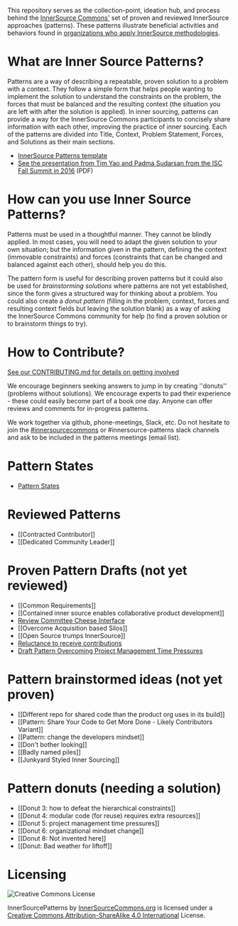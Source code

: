 This repository serves as the collection-point, ideation hub, and process behind the [InnerSource Commons'](http://innersourcecommons.com) set of proven and reviewed InnerSource approaches (patterns). These patterns illustrate beneficial activities and behaviors found in [organizations who apply InnerSource methodologies](http://paypal.github.io/InnerSourceCommons/getting-started/).

What are Inner Source Patterns?
===============================

Patterns are a way of describing a repeatable, proven solution to a problem with a context. They follow a simple form that helps people wanting to implement the solution to understand the constraints on the problem, the forces that must be balanced and the resulting context (the situation you are left with after the solution is applied). In inner sourcing, patterns can provide a way for the InnerSource Commons participants to concisely share information with each other, improving the practice of inner sourcing. Each of the patterns are divided into Title, Context, Problem Statement, Forces, and Solutions as their main sections.

* [InnerSource Patterns template](resources/pattern-template.md)
* [See the presentation from Tim Yao and Padma Sudarsan from the ISC Fall Summit in 2016](https://drive.google.com/open?id=0B7_9iQb93uBQbnlkdHNuUGhpTXc) (PDF)


How can you use Inner Source Patterns?
======================================

Patterns must be used in a thoughtful manner. They cannot be blindly applied. In most cases, you will need to adapt the given solution to your own situation; but the information given in the pattern, defining the context (immovable constraints) and forces (constraints that can be changed and balanced against each other), should help you do this.

The pattern form is useful for describing proven patterns but it could also be used for *brainstorming solutions* where patterns are not yet established, since the form gives a structured way for thinking about a problem. You could also create a *donut pattern* (filling in the problem, context, forces and resulting context fields but leaving the solution blank) as a way of asking the InnerSource Commons community for help (to find a proven solution or to brainstorm things to try).


How to Contribute?
==================

[See our CONTRIBUTING.md for details on getting involved](CONTRIBUTING.md)

We encourage beginners seeking answers to jump in by creating ''donuts'' (problems without solutions). We encourage experts to pad their experience - these could easily become part of a book one day. Anyone can offer reviews and comments for in-progress patterns. 

We work together via github, phone-meetings, Slack, etc. Do not hesitate to join the [#innersourcecommons](https://isc-inviter.herokuapp.com/) or #innersource-patterns slack channels and ask to be included in the patterns meetings (email list).


Pattern States
==============

* [Pattern States](https://github.com/paypal/InnerSourceCommons/wiki/Pattern-States)


Reviewed Patterns
=================

* [[Contracted Contributor]]
* [[Dedicated Community Leader]]

Proven Pattern Drafts (not yet reviewed)
========================================

* [[Common Requirements]]
* [[Contained inner source enables collaborative product development]]
* [Review Committee Cheese Interface](https://github.com/paypal/InnerSourceCommons/wiki/Review-Committee--aka--Cheese-Interface)
* [[Overcome Acquisition based Silos]]  
* [[Open Source trumps InnerSource]]
* [Reluctance to receive contributions](https://docs.google.com/document/d/13QDN-BpE_BixRFVGjao32n4Ctim0ROXAHbBWMBOijb4/edit)
* [Draft Pattern Overcoming Project Management Time Pressures](https://github.com/paypal/InnerSourceCommons/wiki/Draft-Pattern---Overcoming-Project-Management-Time-Pressures)

Pattern brainstormed ideas (not yet proven)
===========================================

* [[Different repo for shared code than the product org uses in its build]]
* [[Pattern: Share Your Code to Get More Done - Likely Contributors Variant]]
* [[Pattern: change the developers mindset]]
* [[Don't bother looking]]
* [[Badly named piles]]
* [[Junkyard Styled Inner Sourcing]]

Pattern donuts (needing a solution)
===================================

* [[Donut 3: how to defeat the hierarchical constraints]]  
* [[Donut 4: modular code (for reuse) requires extra resources]]  
* [[Donut 5: project management time pressures]]
* [[Donut 6: organizational mindset change]]  
* [[Donut 8: Not invented here]]
* [[Donut: Bad weather for liftoff]]


# Licensing

![Creative Commons License](https://i.creativecommons.org/l/by-sa/4.0/88x31.png)

InnerSourcePatterns by [InnerSourceCommons.org](http://innersourcecommons.org) is licensed under a [Creative Commons Attribution-ShareAlike 4.0 International](http://creativecommons.org/licenses/by-sa/4.0/) License.